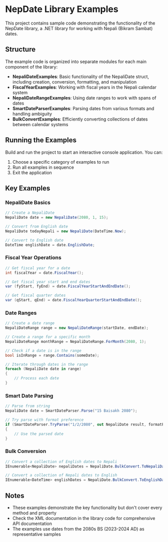# NepDate Library Examples

This project contains sample code demonstrating the functionality of the NepDate library, a .NET library for working with Nepali (Bikram Sambat) dates.

## Structure

The example code is organized into separate modules for each main component of the library:

- **NepaliDateExamples**: Basic functionality of the NepaliDate struct, including creation, conversion, formatting, and manipulation
- **FiscalYearExamples**: Working with fiscal years in the Nepali calendar system
- **NepaliDateRangeExamples**: Using date ranges to work with spans of dates
- **SmartDateParserExamples**: Parsing dates from various formats and handling ambiguity
- **BulkConvertExamples**: Efficiently converting collections of dates between calendar systems

## Running the Examples

Build and run the project to start an interactive console application. You can:

1. Choose a specific category of examples to run
2. Run all examples in sequence
3. Exit the application

## Key Examples

### NepaliDate Basics

```csharp
// Create a NepaliDate
NepaliDate date = new NepaliDate(2080, 1, 15);

// Convert from English date
NepaliDate todayNepali = new NepaliDate(DateTime.Now);

// Convert to English date
DateTime englishDate = date.EnglishDate;
```

### Fiscal Year Operations

```csharp
// Get fiscal year for a date
int fiscalYear = date.FiscalYear();

// Get fiscal year start and end dates
var (fyStart, fyEnd) = date.FiscalYearStartAndEndDate();

// Get fiscal quarter dates
var (qStart, qEnd) = date.FiscalYearQuarterStartAndEndDate();
```

### Date Ranges

```csharp
// Create a date range
NepaliDateRange range = new NepaliDateRange(startDate, endDate);

// Create a range for a specific month
NepaliDateRange monthRange = NepaliDateRange.ForMonth(2080, 1);

// Check if a date is in the range
bool isInRange = range.Contains(someDate);

// Iterate through dates in the range
foreach (NepaliDate date in range)
{
    // Process each date
}
```

### Smart Date Parsing

```csharp
// Parse from string
NepaliDate date = SmartDateParser.Parse("15 Baisakh 2080");

// Try parse with format preference
if (SmartDateParser.TryParse("1/2/2080", out NepaliDate result, formatPreference: DateFormatPreference.DMY))
{
    // Use the parsed date
}
```

### Bulk Conversion

```csharp
// Convert a collection of English dates to Nepali
IEnumerable<NepaliDate> nepaliDates = NepaliDate.BulkConvert.ToNepaliDates(englishDates);

// Convert a collection of Nepali dates to English
IEnumerable<DateTime> englishDates = NepaliDate.BulkConvert.ToEnglishDates(nepaliDates);
```

## Notes

- These examples demonstrate the key functionality but don't cover every method and property
- Check the XML documentation in the library code for comprehensive API documentation
- The examples use dates from the 2080s BS (2023-2024 AD) as representative samples 
